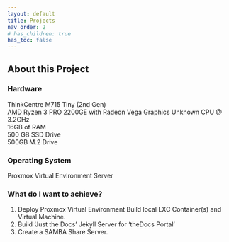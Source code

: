 ```yaml
---
layout: default
title: Projects
nav_order: 2
# has_children: true
has_toc: false
---
```


## About this Project

### Hardware
ThinkCentre M715 Tiny (2nd Gen)  
AMD Ryzen 3 PRO 2200GE with Radeon Vega Graphics  Unknown CPU @ 3.2GHz  
16GB of RAM  
500 GB SSD Drive  
500GB M.2 Drive  

### Operating System
Proxmox Virtual Environment Server

### What do I want to achieve?
1. Deploy Proxmox Virtual Environment
Build local LXC Container(s) and Virtual Machine.
2. Build ‘Just the Docs’ Jekyll Server for ‘theDocs Portal’
3. Create a SAMBA Share Server.
